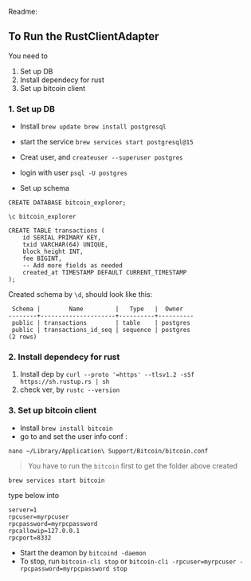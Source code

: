 Readme:

## To Run the RustClientAdapter
You need to 
1. Set up DB 
2. Install dependecy for rust
3. Set up bitcoin client

### 1. Set up DB
- Install
`
brew update
brew install postgresql
`
- start the service 
`brew services start postgresql@15`
- Creat user, and
`createuser --superuser postgres`
- login with user
`psql -U postgres`

- Set up schema
```
CREATE DATABASE bitcoin_explorer;

\c bitcoin_explorer

CREATE TABLE transactions (
    id SERIAL PRIMARY KEY,
    txid VARCHAR(64) UNIQUE,
    block_height INT,
    fee BIGINT,
    -- Add more fields as needed
    created_at TIMESTAMP DEFAULT CURRENT_TIMESTAMP
);
```

Created schema by `\d`, should look like this:
```
 Schema |        Name         |   Type   |  Owner   
--------+---------------------+----------+----------
 public | transactions        | table    | postgres
 public | transactions_id_seq | sequence | postgres
(2 rows)
```

### 2. Install dependecy for rust
1. Install dep by `curl --proto '=https' --tlsv1.2 -sSf https://sh.rustup.rs | sh`
2. check ver, by `rustc --version`

### 3. Set up bitcoin client
- Install `brew install bitcoin`
- go to and set the user info conf :

`nano ~/Library/Application\ Support/Bitcoin/bitcoin.conf`

> You have to run the `bitcoin` first to get the folder above created

`brew services start bitcoin`

type below into
````
server=1
rpcuser=myrpcuser
rpcpassword=myrpcpassword
rpcallowip=127.0.0.1
rpcport=8332
````
- Start the deamon by `bitcoind -daemon`
- To stop, run
`bitcoin-cli stop`
or
`bitcoin-cli -rpcuser=myrpcuser -rpcpassword=myrpcpassword stop`
